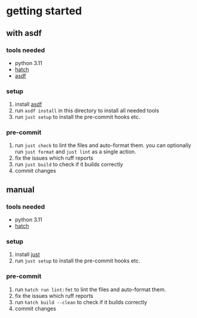 # getting started

## with asdf

### tools needed

- python 3.11
- [hatch](https://hatch.pypa.io/)
- [asdf](https://asdf-vm.com/guide/getting-started.html)

### setup

1. install [asdf](https://asdf-vm.com/guide/getting-started.html)
2. run `asdf install` in this directory to install all needed tools
3. run `just setup` to install the pre-commit hooks etc.

### pre-commit

1. run `just check` to lint the files and auto-format them.
   you can optionally run `just format` and `just lint` as a single action.
2. fix the issues which ruff reports
3. run `just build` to check if it builds correctly
4. commit changes

## manual

### tools needed

- python 3.11
- [hatch](https://hatch.pypa.io/)

### setup

1. install [just](https://github.com/casey/just)
2. run `just setup` to install the pre-commit hooks etc.

### pre-commit

1. run `hatch run lint:fmt` to lint the files and auto-format them.
2. fix the issues which ruff reports
3. run `hatch build --clean` to check if it builds correctly
4. commit changes
